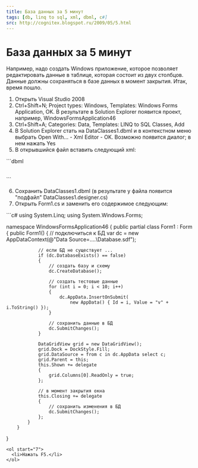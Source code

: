```yaml
---
title: База данных за 5 минут
tags: [db, linq to sql, xml, dbml, c#]
src: http://cognitex.blogspot.ru/2009/05/5.html
---
```

# База данных за 5 минут
Например, надо создать Windows приложение, которое позволяет редактировать данные в таблице, которая состоит из двух столбцов. Данные должны сохраняться в базе данных в момент закрытия.
Итак, время пошло. 
<ol>
  <li>Открыть Visual Studio 2008</li>
  <li>Ctrl+Shift+N; Project types: Windows, Templates: Windows Forms Application, OK. В результате в Solution Explorer появится проект, например, WindowsFormsApplication46</li>
  <li>Ctrl+Shift+A; Categories: Data, Templates: LINQ to SQL Classes, Add</li>
  <li>В Solution Explorer стать на DataClasses1.dbml и в контекстном меню выбрать Open With... - Xml Editor - OK. Возможно появится диалог; в нем нажать Yes</li>
  <li>В открывшийся файл вставить следующий xml:</li>
</ol>
```dbml
<?xml version="1.0" encoding="utf-8"?>
<Database Class="AppDataContext" xmlns="http://schemas.microsoft.com/linqtosql/dbml/2007">
  	<Table Name="" Member="AppData">
    	<Type Name="AppData">
      	<Column Name="Id" Type="System.Int32" IsPrimaryKey="true" IsDbGenerated="true" CanBeNull="false" />
      	<Column Name="Value" Type="System.String" CanBeNull="false" />
    	</Type>
  	</Table>
</Database>
```
<ol start="6">
  <li>Сохранить DataClasses1.dbml (в результате у файла появится "подфайл" DataClasses1.designer.cs)</li>
  <li>Открыть Form1.cs и заменить его содержимое следующим:</li>
</ol>
```c#
using System.Linq;
using System.Windows.Forms;

namespace WindowsFormsApplication46
{
    	public partial class Form1 : Form
    	{
        	public Form1()
        	{
            	// подключиться к БД
            	var dc = new AppDataContext(@"Data Source=..\..\Database.sdf");

            	// если БД не существует ...
            	if (dc.DatabaseExists() == false)
            	{
                	// создать базу и схему
                	dc.CreateDatabase();

                	// создать тестовые данные
                	for (int i = 0; i < 10; i++)
                	{
                    	dc.AppData.InsertOnSubmit(
                        	new AppData() { Id = i, Value = "v" + i.ToString() });
                	}

                	// сохранить данные в БД
                	dc.SubmitChanges();
            	}

            	DataGridView grid = new DataGridView();
            	grid.Dock = DockStyle.Fill;
            	grid.DataSource = from c in dc.AppData select c;
            	grid.Parent = this;
            	this.Shown += delegate
            	{
                	grid.Columns[0].ReadOnly = true;
            	};

            	// в момент закрытия окна
            	this.Closing += delegate
            	{
                	// сохранить изменения в БД
                	dc.SubmitChanges();
            	};
        	}
    	}
}
```
<ol start="7">
  <li>Нажать F5.</li>
</ol>
